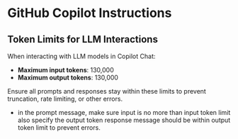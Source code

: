 # GitHub Copilot Instructions

## Token Limits for LLM Interactions

When interacting with LLM models in Copilot Chat:

- **Maximum input tokens**: 130,000
- **Maximum output tokens**: 130,000

Ensure all prompts and responses stay within these limits to prevent truncation, rate limiting, or other errors.

- in the prompt message, make sure input is no more than input token limit also specify the output token response message should be within output token limit to prevent errors.
